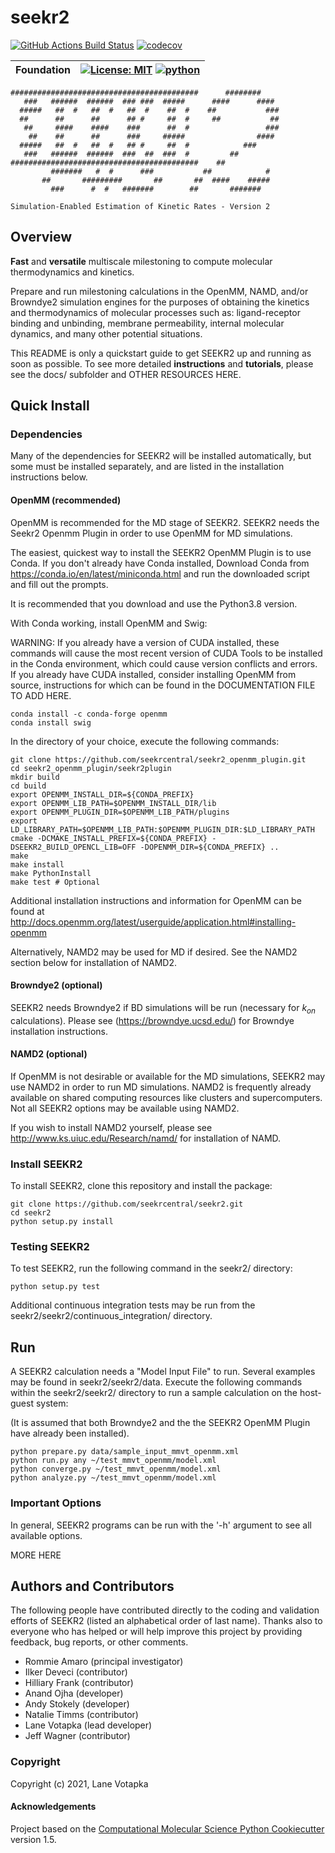seekr2
==============================
[//]: # (Badges)
[![GitHub Actions Build Status](https://github.com/lvotapka/seekr2/workflows/CI/badge.svg)](https://github.com/lvotapka/seekr2/actions?query=workflow%3ACI)
[![codecov](https://codecov.io/gh/REPLACE_WITH_OWNER_ACCOUNT/seekr2/branch/master/graph/badge.svg)](https://codecov.io/gh/REPLACE_WITH_OWNER_ACCOUNT/seekr2/branch/master)

| **Foundation** | [![License: MIT](https://img.shields.io/badge/License-MIT-yellow.svg)](https://opensource.org/licenses/MIT) [![python](https://img.shields.io/badge/python-3.8-blue.svg)](https://www.python.org/)|
| :------ | :------ |

```
##########################################      ########
   ###   ######  ######  ### ###  #####      ####      ####
  #####   ##  #   ##  #   ##  #    ##  #    ##           ###
  ##      ##      ##      ## #     ##  #     ##           ##
   ##     ####    ####    ###      ##  #                 ###
    ##    ##      ##      ###     #####                ####
  #####   ##  #   ##  #   ## #     ##  #            ###
   ###   ######  ######  ###  ##  ###  #         ## 
##########################################    ##
         #######   #  #      ###           ##            #
       ##       #########       ##       ##  ####    #####
         ###      #  #   #######        ##       #######

Simulation-Enabled Estimation of Kinetic Rates - Version 2
```

## Overview
**Fast** and **versatile** multiscale milestoning to compute molecular 
thermodynamics and kinetics.

Prepare and run milestoning calculations in the OpenMM, NAMD, and/or Browndye2
simulation engines for the purposes of obtaining the kinetics and 
thermodynamics of molecular processes such as: ligand-receptor 
binding and unbinding, membrane permeability, internal molecular dynamics, 
and many other potential situations.

This README is only a quickstart guide to get SEEKR2 up and running as soon as
possible. To see more detailed **instructions** and **tutorials**, please see 
the docs/ subfolder and OTHER RESOURCES HERE.

## Quick Install

### Dependencies
Many of the dependencies for SEEKR2 will be installed automatically, but
some must be installed separately, and are listed in the installation
instructions below.

#### OpenMM (recommended)

OpenMM is recommended for the MD stage of SEEKR2. SEEKR2 needs the Seekr2 
Openmm Plugin in order to use OpenMM for MD simulations.

The easiest, quickest way to install the SEEKR2 OpenMM Plugin is to use
Conda. If you don't already have Conda installed, Download Conda from 
https://conda.io/en/latest/miniconda.html and run the downloaded script and 
fill out the prompts. 

It is recommended that you download and use the Python3.8 version.

With Conda working, install OpenMM and Swig:

WARNING: If you already have a version of CUDA installed, these commands
will cause the most recent version of CUDA Tools to be installed in the Conda
environment, which could cause version conflicts and errors. If you already
have CUDA installed, consider installing OpenMM from source, instructions
for which can be found in the DOCUMENTATION FILE TO ADD HERE.

```
conda install -c conda-forge openmm
conda install swig
```

In the directory of your choice, execute the following commands:

```
git clone https://github.com/seekrcentral/seekr2_openmm_plugin.git
cd seekr2_openmm_plugin/seekr2plugin
mkdir build
cd build
export OPENMM_INSTALL_DIR=${CONDA_PREFIX}
export OPENMM_LIB_PATH=$OPENMM_INSTALL_DIR/lib
export OPENMM_PLUGIN_DIR=$OPENMM_LIB_PATH/plugins
export LD_LIBRARY_PATH=$OPENMM_LIB_PATH:$OPENMM_PLUGIN_DIR:$LD_LIBRARY_PATH
cmake -DCMAKE_INSTALL_PREFIX=${CONDA_PREFIX} -DSEEKR2_BUILD_OPENCL_LIB=OFF -DOPENMM_DIR=${CONDA_PREFIX} ..
make
make install
make PythonInstall
make test # Optional
```

Additional installation instructions and information for OpenMM can be found at
http://docs.openmm.org/latest/userguide/application.html#installing-openmm

Alternatively, NAMD2 may be used for MD if desired. See the NAMD2 section
below for installation of NAMD2.

#### Browndye2 (optional)

SEEKR2 needs Browndye2 if BD simulations will be run (necessary for $k_{on}$
calculations). Please see (https://browndye.ucsd.edu/) for Browndye installation
instructions.

#### NAMD2 (optional)

If OpenMM is not desirable or available for the MD simulations, SEEKR2 may 
use NAMD2 in order to run MD simulations. NAMD2 is frequently already 
available on shared computing resources like clusters and supercomputers.
Not all SEEKR2 options may be available using NAMD2.

If you wish to install NAMD2 yourself, please see 
http://www.ks.uiuc.edu/Research/namd/ for installation of NAMD.

### Install SEEKR2
To install SEEKR2, clone this repository and install the package:

```
git clone https://github.com/seekrcentral/seekr2.git
cd seekr2
python setup.py install
```

### Testing SEEKR2
To test SEEKR2, run the following command in the seekr2/ directory:

```
python setup.py test
```

Additional continuous integration tests may be run from the
seekr2/seekr2/continuous_integration/ directory.

## Run

A SEEKR2 calculation needs a "Model Input File" to run. Several examples may
be found in seekr2/seekr2/data. Execute the following commands within the 
seekr2/seekr2/ directory to run a sample calculation on the host-guest system:

(It is assumed that both Browndye2 and the the SEEKR2 OpenMM Plugin have
already been installed).

```
python prepare.py data/sample_input_mmvt_openmm.xml
python run.py any ~/test_mmvt_openmm/model.xml
python converge.py ~/test_mmvt_openmm/model.xml
python analyze.py ~/test_mmvt_openmm/model.xml
```

### Important Options

In general, SEEKR2 programs can be run with the '-h' argument to see all
available options.

MORE HERE

## Authors and Contributors

The following people have contributed directly to the coding and validation
efforts of SEEKR2 (listed an alphabetical order of last name). 
Thanks also to everyone who has helped or will help improve this project by 
providing feedback, bug reports, or other comments.

* Rommie Amaro (principal investigator)
* Ilker Deveci (contributor)
* Hilliary Frank (contributor)
* Anand Ojha (developer)
* Andy Stokely (developer)
* Natalie Timms (contributor)
* Lane Votapka (lead developer)
* Jeff Wagner (contributor)

### Copyright

Copyright (c) 2021, Lane Votapka


#### Acknowledgements
 
Project based on the 
[Computational Molecular Science Python Cookiecutter](https://github.com/molssi/cookiecutter-cms) version 1.5.
